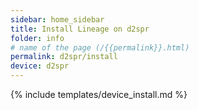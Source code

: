 ```yaml
---
sidebar: home_sidebar
title: Install Lineage on d2spr
folder: info
# name of the page (/{{permalink}}.html)
permalink: d2spr/install
device: d2spr
---
```

{% include templates/device_install.md %}

